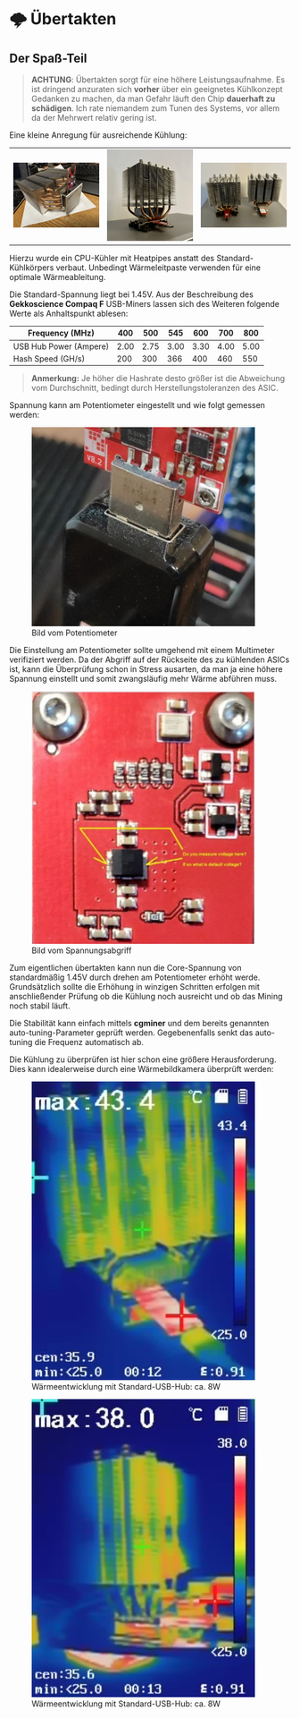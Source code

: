 # 🌩 Übertakten

## Der Spaß-Teil

<!-- > :warning: **Warning:** Do not push the big red button.  -->

<!-- > :memo: **Note:** Sunrises are beautiful.  -->

<!-- > :bulb: **Tip:** Remember to appreciate the little things in life.  -->

> **ACHTUNG**: Übertakten sorgt für eine höhere Leistungsaufnahme. Es ist dringend anzuraten sich **vorher** über ein geeignetes Kühlkonzept Gedanken zu machen, da man Gefahr läuft den Chip **dauerhaft zu schädigen**. Ich rate niemandem zum Tunen des Systems, vor allem da der Mehrwert relativ gering ist.

Eine kleine Anregung für ausreichende Kühlung:

<table><tr><td><img src="../.assets/Kühlkörper.jpg" alt="Kühlkörper" width="400" /></td><td><img src="../.assets/IMG-1285.jpg" alt="Kühlkörper" width="400" /></td><td><img src="../.assets/IMG-1286.jpg" alt="Kühlkörper" width="400" /></td></tr></table>

Hierzu wurde ein CPU-Kühler mit Heatpipes anstatt des Standard-Kühlkörpers verbaut. Unbedingt Wärmeleitpaste verwenden für eine optimale Wärmeableitung.

Die Standard-Spannung liegt bei 1.45V. Aus der Beschreibung des **Gekkoscience Compaq F** USB-Miners lassen sich des Weiteren folgende Werte als Anhaltspunkt ablesen:

| Frequency (MHz)        | 400  | 500  | 545  | 600  | 700  | 800  |
| ---------------------- | ---- | ---- | ---- | ---- | ---- | ---- |
| USB Hub Power (Ampere) | 2.00 | 2.75 | 3.00 | 3.30 | 4.00 | 5.00 |
| Hash Speed (GH/s)      | 200  | 300  | 366  | 400  | 460  | 550  |

> **Anmerkung:** Je höher die Hashrate desto größer ist die Abweichung vom Durchschnitt, bedingt durch Herstellungstoleranzen des ASIC.

Spannung kann am Potentiometer eingestellt und wie folgt gemessen werden:
<figure>
    <img src="../.assets/Potentiometer.JPG" alt="Potentiometer" width="400" />
    <figcaption>Bild vom Potentiometer</figcaption>
</figure>
Die Einstellung am Potentiometer sollte umgehend mit einem Multimeter verifiziert werden. Da der Abgriff auf der Rückseite des zu kühlenden ASICs ist, kann die Überprüfung schon in Stress ausarten, da man ja eine höhere Spannung einstellt und somit zwangsläufig mehr Wärme abführen muss.

<figure>
    <img src="../.assets/Spannungsabgriff.JPG" alt="Spannungsabgriff" width="400" />
    <figcaption>Bild vom Spannungsabgriff</figcaption>
</figure>


Zum eigentlichen übertakten kann nun die Core-Spannung von standardmäßig 1.45V durch drehen am Potentiometer erhöht werde. Grundsätzlich sollte die Erhöhung in winzigen Schritten erfolgen mit anschließender Prüfung ob die Kühlung noch ausreicht und ob das Mining noch stabil läuft.

Die Stabilität kann einfach mittels **cgminer** und dem bereits genannten auto-tuning-Parameter geprüft werden. Gegebenenfalls senkt das auto-tuning die Frequenz automatisch ab.

Die Kühlung zu überprüfen ist hier schon eine größere Herausforderung. Dies kann idealerweise durch eine Wärmebildkamera überprüft werden:

<figure><img src="../.assets/IMG-1181.JPG" alt="Wärmeentwicklung" width="400" /><figcaption>Wärmeentwicklung mit Standard-USB-Hub: ca. 8W</figcaption></figure>
<figure><img src="../.assets/IMG-1183.JPG" alt="Wärmeentwicklung" width="400" /><figcaption>Wärmeentwicklung mit Standard-USB-Hub: ca. 8W</figcaption></figure>
